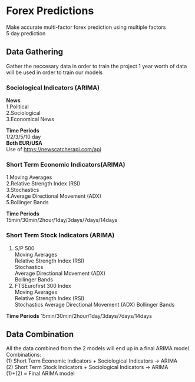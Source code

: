 # Forex Predictions
Make accurate multi-factor forex prediction using multiple factors           
5 day prediction          
## Data Gathering
Gather the neccesary data in order to train the project
1 year worth of data will be used in order to train our models
### Sociological Indicators (ARIMA)
**News**             
1.Political        
2.Sociological              
3.Economical News   
      
**Time Periods**     
1/2/3/5/10 day    
**Both EUR/USA**    
Use of https://newscatcherapi.com/api
### Short Term Economic Indicators(ARIMA)
1.Moving Averages     
2.Relative Strength Index (RSI)      
3.Stochastics          
4.Average Directional Movement (ADX)          
5.Bollinger Bands               

**Time Periods**    
15min/30min/2hour/1day/3days/7days/14days   
### Short Term Stock Indicators (ARIMA)
1. S/P 500     
  Moving Averages    
  Relative Strength Index (RSI)        
  Stochastics          
  Average Directional Movement (ADX)           
  Bollinger Bands          
2. FTSEurofirst 300 Index     
  Moving Averages          
  Relative Strength Index (RSI)  
  Stochastics 
  Average Directional Movement (ADX) 
  Bollinger Bands     

**Time Periods**
15min/30min/2hour/1day/3days/7days/14days   
## Data Combination
All the data combined from the 2 models will end up in a final ARIMA model
Combinations:     
(1) Short Term Economic Indicators + Sociological Indicators -> ARIMA                  
(2) Short Term Stock Indicators + Sociological Indicators -> ARIMA                 
(1)+(2) = Final ARIMA model
